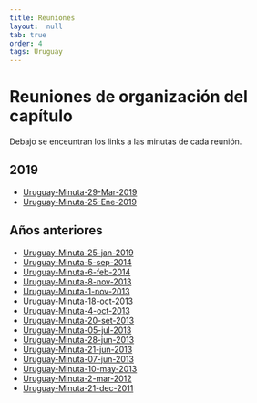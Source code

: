 ```yaml
---
title: Reuniones
layout:  null
tab: true
order: 4
tags: Uruguay
---
```


# Reuniones de organización del capítulo
Debajo se enceuntran los links a las minutas de cada reunión.

## 2019
* [Uruguay-Minuta-29-Mar-2019](https://drive.google.com/a/owasp.org/file/d/1st1KMSwJkKPNDANFZTkne9-4LMMAYzGM/view?usp=sharing)
* [Uruguay-Minuta-25-Ene-2019](https://drive.google.com/a/owasp.org/file/d/1iyMd8BG3FMqjICMEpSDjHO83sERm_6Ky/view?usp=sharing)

## Años anteriores
<!-- TODO: pasar estas páginas a la versión nueva? -->
* <a href="https://www.owasp.org/index.php/Uruguay-Minuta-25-jan-2019">Uruguay-Minuta-25-jan-2019</a>
* <a href="https://www.owasp.org/index.php/Uruguay-Minuta-5-sep-2014">Uruguay-Minuta-5-sep-2014</a>
* <a href="https://www.owasp.org/index.php/Uruguay-Minuta-6-feb-2014">Uruguay-Minuta-6-feb-2014</a>
* <a href="https://www.owasp.org/index.php/Uruguay-Minuta-8-nov-2013">Uruguay-Minuta-8-nov-2013</a>
* <a href="https://www.owasp.org/index.php/Uruguay-Minuta-1-nov-2013">Uruguay-Minuta-1-nov-2013</a>
* <a href="https://www.owasp.org/index.php/Uruguay-Minuta-18-oct-2013">Uruguay-Minuta-18-oct-2013</a>
* <a href="https://www.owasp.org/index.php/Uruguay-Minuta-4-oct-2013">Uruguay-Minuta-4-oct-2013</a>
* <a href="https://www.owasp.org/index.php/Uruguay-Minuta-20-set-2013">Uruguay-Minuta-20-set-2013</a>
* <a href="https://www.owasp.org/index.php/Uruguay-Minuta-05-jul-2013">Uruguay-Minuta-05-jul-2013</a>
* <a href="https://www.owasp.org/index.php/Uruguay-Minuta-28-jun-2013">Uruguay-Minuta-28-jun-2013</a>
* <a href="https://www.owasp.org/index.php/Uruguay-Minuta-21-jun-2013">Uruguay-Minuta-21-jun-2013</a>
* <a href="https://www.owasp.org/index.php/Uruguay-Minuta-07-jun-2013">Uruguay-Minuta-07-jun-2013</a>
* <a href="https://www.owasp.org/index.php/Uruguay-Minuta-10-may-2013">Uruguay-Minuta-10-may-2013</a>
* <a href="https://www.owasp.org/index.php/Uruguay-Minuta-2-mar-2012">Uruguay-Minuta-2-mar-2012</a>
* <a href="https://www.owasp.org/index.php/Uruguay-Minuta-21-dec-2011">Uruguay-Minuta-21-dec-2011</a>
